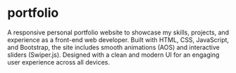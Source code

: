 # portfolio
A responsive personal portfolio website to showcase my skills, projects, and experience as a front-end web developer. Built with HTML, CSS, JavaScript, and Bootstrap, the site includes smooth animations (AOS) and interactive sliders (Swiper.js). Designed with a clean and modern UI for an engaging user experience across all devices.
